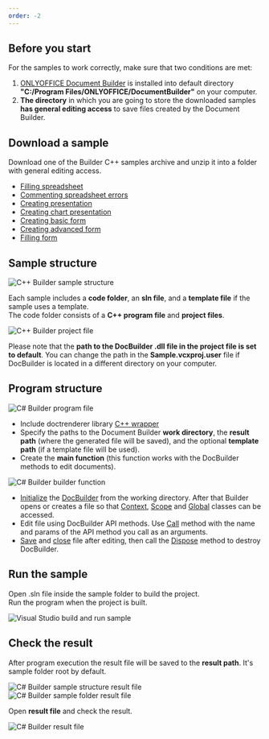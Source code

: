 ```yaml
---
order: -2
---
```


## Before you start

For the samples to work correctly, make sure that two conditions are met:

1. [ONLYOFFICE Document Builder](https://www.onlyoffice.com/download-builder.aspx?utm_source=api) is installed into default directory **"C:/Program Files/ONLYOFFICE/DocumentBuilder"** on your computer.
2. **The directory** in which you are going to store the downloaded samples **has general editing access** to save files created by the Document Builder.

## Download a sample

Download one of the Builder C++ samples archive and unzip it into a folder with general editing access.

- [Filling spreadsheet](https://api.teamlab.info:443/app_data/docbuilder/cpp-samples/FillingSpreadsheet.zip)
- [Commenting spreadsheet errors](https://api.teamlab.info:443/app_data/docbuilder/cpp-samples/CommentingErrors.zip)
- [Creating presentation](https://api.teamlab.info:443/app_data/docbuilder/cpp-samples/CreatingPresentation.zip)
- [Creating chart presentation](https://api.teamlab.info:443/app_data/docbuilder/cpp-samples/CreatingChartPresentation.zip)
- [Creating basic form](https://api.teamlab.info:443/app_data/docbuilder/cpp-samples/CreatingBasicForm.zip)
- [Creating advanced form](https://api.teamlab.info:443/app_data/docbuilder/cpp-samples/CreatingAdvancedForm.zip)
- [Filling form](https://api.teamlab.info:443/app_data/docbuilder/cpp-samples/FillingForm.zip)

## Sample structure

![C++ Builder sample structure](/assets/images/docbuilder/cpp/sample_structure.png)

Each sample includes a **code folder**, an **sln file**, and a **template file** if the sample uses a template.\
The code folder consists of a **C++ program file** and **project files**.

![C++ Builder project file](/assets/images/docbuilder/cpp/project_file.png)

Please note that the **path to the DocBuilder .dll file in the project file is set to default**. You can change the path in the **Sample.vcxproj.user** file if DocBuilder is located in a different directory on your computer.

## Program structure

![C# Builder program file](/assets/images/docbuilder/cpp/program_file.png)

- Include doctrenderer library [C++ wrapper](../../C++/index.md)
- Specify the paths to the Document Builder **work directory**, the **result path** (where the generated file will be saved), and the optional **template path** (if a template file will be used).
- Create the **main function** (this function works with the DocBuilder methods to edit documents).

![C# Builder builder function](/assets/images/docbuilder/cpp/builder_function.png)

- [Initialize](../../C++/CDocBuilder/Initialize/index.md) the [DocBuilder](../../C++/CDocBuilder/index.md) from the working directory. After that Builder opens or creates a file so that [Context](../../C++/CDocBuilderContext/index.md), [Scope](../../C++/CDocBuilderContext/CreateScope/index.md) and [Global](../../C++/CDocBuilderContext/GetGlobal/index.md) classes can be accessed.
- Edit file using DocBuilder API methods. Use [Call](../../C++/CDocBuilderValue/Call/index.md) method with the name and params of the API method you call as an arguments.
- [Save](../../C++/CDocBuilder/SaveFile/index.md) and [close](../../C++/CDocBuilder/CloseFile/index.md) file after editing, then call the [Dispose](../../C++/CDocBuilder/Dispose/index.md) method to destroy DocBuilder.

## Run the sample

Open .sln file inside the sample folder to build the project.\
Run the program when the project is built.

![Visual Studio build and run sample](/assets/images/docbuilder/cpp/build_and_run.png)

## Check the result

After program execution the result file will be saved to the **result path**. It's sample folder root by default.

![C# Builder sample structure result file](/assets/images/docbuilder/cpp/sample_structure_after.png) ![C# Builder sample folder result file](/assets/images/docbuilder/cpp/folder_root_after.png)

Open **result file** and check the result.

![C# Builder result file](/assets/images/docbuilder/csharp/result_file.png)
